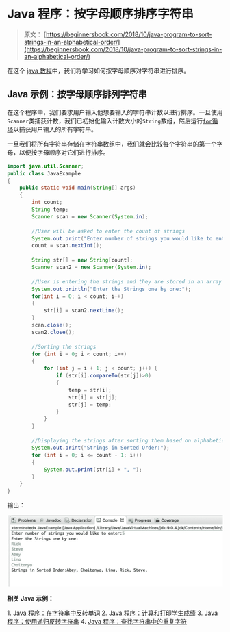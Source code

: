 # Java 程序：按字母顺序排序字符串

> 原文： [https://beginnersbook.com/2018/10/java-program-to-sort-strings-in-an-alphabetical-order/](https://beginnersbook.com/2018/10/java-program-to-sort-strings-in-an-alphabetical-order/)

在这个 [java 教程](https://beginnersbook.com/java-tutorial-for-beginners-with-examples/)中，我们将学习如何按字母顺序对字符串进行排序。

## Java 示例：按字母顺序排列字符串

在这个程序中，我们要求用户输入他想要输入的字符串计数以进行排序。一旦使用`Scanner`类捕获计数，我们已初始化输入计数大小的`String`数组，然后运行[`for`循环](https://beginnersbook.com/2015/03/for-loop-in-java-with-example/)以捕获用户输入的所有字符串。

一旦我们将所有字符串存储在字符串数组中，我们就会比较每个字符串的第一个字母，以便按字母顺序对它们进行排序。

```java
import java.util.Scanner;
public class JavaExample
{
    public static void main(String[] args) 
    {
        int count;
        String temp;
        Scanner scan = new Scanner(System.in);

        //User will be asked to enter the count of strings 
        System.out.print("Enter number of strings you would like to enter:");
        count = scan.nextInt();

        String str[] = new String[count];
        Scanner scan2 = new Scanner(System.in);

        //User is entering the strings and they are stored in an array
        System.out.println("Enter the Strings one by one:");
        for(int i = 0; i < count; i++)
        {
            str[i] = scan2.nextLine();
        }
        scan.close();
        scan2.close();

        //Sorting the strings
        for (int i = 0; i < count; i++) 
        {
            for (int j = i + 1; j < count; j++) { 
                if (str[i].compareTo(str[j])>0) 
                {
                    temp = str[i];
                    str[i] = str[j];
                    str[j] = temp;
                }
            }
        }

        //Displaying the strings after sorting them based on alphabetical order
        System.out.print("Strings in Sorted Order:");
        for (int i = 0; i <= count - 1; i++) 
        {
            System.out.print(str[i] + ", ");
        }
    }
}
```

输出：

![Java Program to Sort Strings in an Alphabetical Order](img/3522c233a3a620901e9ae6ede5d9ae7f.jpg)

**相关 Java 示例：**

1\. [Java 程序：在字符串中反转单词](https://beginnersbook.com/2017/09/java-program-to-reverse-words-in-a-string/)
2\. [Java 程序：计算和打印学生成绩](https://beginnersbook.com/2017/09/java-program-to-calculate-and-display-student-grades/)
3\. [Java 程序：使用递归反转字符串](https://beginnersbook.com/2017/09/java-program-to-reverse-a-string-using-recursion/)
4\. [Java 程序：查找字符串中的重复字符](https://beginnersbook.com/2014/07/java-program-to-find-duplicate-characters-in-a-string/)